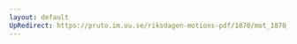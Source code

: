 ```yaml
---
layout: default
UpRedirect: https://pruto.im.uu.se/riksdagen-motions-pdf/1870/mot_1870__ak__81/mot_1870__ak__81-001.pdf
---
```

